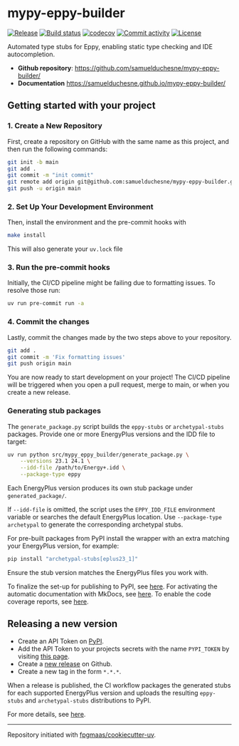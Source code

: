 # mypy-eppy-builder

[![Release](https://img.shields.io/github/v/release/samuelduchesne/mypy-eppy-builder)](https://img.shields.io/github/v/release/samuelduchesne/mypy-eppy-builder)
[![Build status](https://img.shields.io/github/actions/workflow/status/samuelduchesne/mypy-eppy-builder/main.yml?branch=main)](https://github.com/samuelduchesne/mypy-eppy-builder/actions/workflows/main.yml?query=branch%3Amain)
[![codecov](https://codecov.io/gh/samuelduchesne/mypy-eppy-builder/branch/main/graph/badge.svg)](https://codecov.io/gh/samuelduchesne/mypy-eppy-builder)
[![Commit activity](https://img.shields.io/github/commit-activity/m/samuelduchesne/mypy-eppy-builder)](https://img.shields.io/github/commit-activity/m/samuelduchesne/mypy-eppy-builder)
[![License](https://img.shields.io/github/license/samuelduchesne/mypy-eppy-builder)](https://img.shields.io/github/license/samuelduchesne/mypy-eppy-builder)

Automated type stubs for Eppy, enabling static type checking and IDE autocompletion.

- **Github repository**: <https://github.com/samuelduchesne/mypy-eppy-builder/>
- **Documentation** <https://samuelduchesne.github.io/mypy-eppy-builder/>

## Getting started with your project

### 1. Create a New Repository

First, create a repository on GitHub with the same name as this project, and then run the following commands:

```bash
git init -b main
git add .
git commit -m "init commit"
git remote add origin git@github.com:samuelduchesne/mypy-eppy-builder.git
git push -u origin main
```

### 2. Set Up Your Development Environment

Then, install the environment and the pre-commit hooks with

```bash
make install
```

This will also generate your `uv.lock` file

### 3. Run the pre-commit hooks

Initially, the CI/CD pipeline might be failing due to formatting issues. To resolve those run:

```bash
uv run pre-commit run -a
```

### 4. Commit the changes

Lastly, commit the changes made by the two steps above to your repository.

```bash
git add .
git commit -m 'Fix formatting issues'
git push origin main
```

You are now ready to start development on your project!
The CI/CD pipeline will be triggered when you open a pull request, merge to main, or when you create a new release.

### Generating stub packages

The `generate_package.py` script builds the `eppy-stubs` or
`archetypal-stubs` packages. Provide one or more EnergyPlus versions and
the IDD file to target:

```bash
uv run python src/mypy_eppy_builder/generate_package.py \
    --versions 23.1 24.1 \
    --idd-file /path/to/Energy+.idd \
    --package-type eppy
```

Each EnergyPlus version produces its own stub package under `generated_package/`.

If `--idd-file` is omitted, the script uses the `EPPY_IDD_FILE`
environment variable or searches the default EnergyPlus location. Use
`--package-type archetypal` to generate the corresponding archetypal
stubs.

For pre-built packages from PyPI install the wrapper with an extra matching
your EnergyPlus version, for example:

```bash
pip install "archetypal-stubs[eplus23_1]"
```

Ensure the stub version matches the EnergyPlus files you work with.

To finalize the set-up for publishing to PyPI, see [here](https://fpgmaas.github.io/cookiecutter-uv/features/publishing/#set-up-for-pypi).
For activating the automatic documentation with MkDocs, see [here](https://fpgmaas.github.io/cookiecutter-uv/features/mkdocs/#enabling-the-documentation-on-github).
To enable the code coverage reports, see [here](https://fpgmaas.github.io/cookiecutter-uv/features/codecov/).

## Releasing a new version

- Create an API Token on [PyPI](https://pypi.org/).
- Add the API Token to your projects secrets with the name `PYPI_TOKEN` by visiting [this page](https://github.com/samuelduchesne/mypy-eppy-builder/settings/secrets/actions/new).
- Create a [new release](https://github.com/samuelduchesne/mypy-eppy-builder/releases/new) on Github.
- Create a new tag in the form `*.*.*`.

When a release is published, the CI workflow packages the generated
stubs for each supported EnergyPlus version and uploads the resulting
`eppy-stubs` and `archetypal-stubs` distributions to PyPI.

For more details, see [here](https://fpgmaas.github.io/cookiecutter-uv/features/cicd/#how-to-trigger-a-release).

---

Repository initiated with [fpgmaas/cookiecutter-uv](https://github.com/fpgmaas/cookiecutter-uv).

